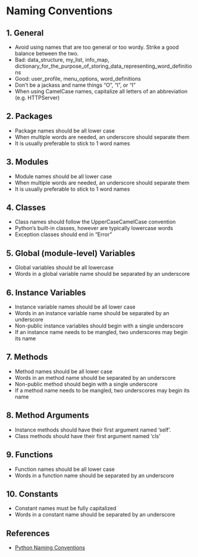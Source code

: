 # Naming Conventions

## 1. General

* Avoid using names that are too general or too wordy. Strike a good balance between the two.
* Bad: data_structure, my_list, info_map, dictionary_for_the_purpose_of_storing_data_representing_word_definitions
* Good: user_profile, menu_options, word_definitions
* Don’t be a jackass and name things “O”, “l”, or “I”
* When using CamelCase names, capitalize all letters of an abbreviation (e.g. HTTPServer)

## 2. Packages

* Package names should be all lower case
* When multiple words are needed, an underscore should separate them
* It is usually preferable to stick to 1 word names

## 3. Modules

* Module names should be all lower case
* When multiple words are needed, an underscore should separate them
* It is usually preferable to stick to 1 word names

## 4. Classes

* Class names should follow the UpperCaseCamelCase convention
* Python’s built-in classes, however are typically lowercase words
* Exception classes should end in “Error”

## 5. Global (module-level) Variables

* Global variables should be all lowercase
* Words in a global variable name should be separated by an underscore

## 6. Instance Variables

* Instance variable names should be all lower case
* Words in an instance variable name should be separated by an underscore
* Non-public instance variables should begin with a single underscore
* If an instance name needs to be mangled, two underscores may begin its name

## 7. Methods

* Method names should be all lower case
* Words in an method name should be separated by an underscore
* Non-public method should begin with a single underscore
* If a method name needs to be mangled, two underscores may begin its name

## 8. Method Arguments

* Instance methods should have their first argument named ‘self’.
* Class methods should have their first argument named ‘cls’

## 9. Functions

* Function names should be all lower case
* Words in a function name should be separated by an underscore

## 10. Constants

* Constant names must be fully capitalized
* Words in a constant name should be separated by an underscore

## References

* [Python Naming Conventions](https://visualgit.readthedocs.io/en/latest/pages/naming_convention.html)
